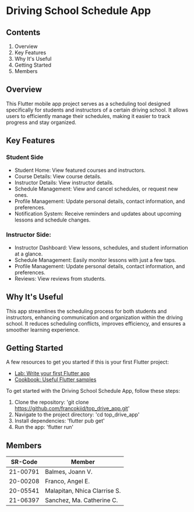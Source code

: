 # Driving School Schedule App
## Contents
1. Overview
2. Key Features
3. Why It's Useful
4. Getting Started
5. Members

## Overview
This Flutter mobile app project serves as a scheduling tool designed specifically for students and instructors of a certain driving school. It allows users to efficiently manage their schedules, making it easier to track progress and stay organized.

## Key Features
### Student Side
- Student Home: View featured courses and instructors.
- Course Details: View course details.
- Instructor Details: View instructor details.
- Schedule Management: View and cancel schedules, or request new ones.
- Profile Management: Update personal details, contact information, and preferences.
- Notification System: Receive reminders and updates about upcoming lessons and schedule changes.

### Instructor Side:
- Instructor Dashboard: View lessons, schedules, and student information at a glance.
- Schedule Management: Easily monitor lessons with just a few taps.
- Profile Management: Update personal details, contact information, and preferences.
- Reviews: View reviews from students.

## Why It's Useful
This app streamlines the scheduling process for both students and instructors, enhancing communication and organization within the driving school. It reduces scheduling conflicts, improves efficiency, and ensures a smoother learning experience.

## Getting Started
A few resources to get you started if this is your first Flutter project:
- [Lab: Write your first Flutter app](https://docs.flutter.dev/get-started/codelab)
- [Cookbook: Useful Flutter samples](https://docs.flutter.dev/cookbook)

To get started with the Driving School Schedule App, follow these steps:
1. Clone the repository: 'git clone https://github.com/francokiid/top_drive_app.git'
2. Navigate to the project directory: 'cd top_drive_app'
3. Install dependencies: 'flutter pub get'
4. Run the app: 'flutter run'

## Members

|  SR-Code | Member |
| -------- | -------- |
| 21-00791 | Balmes, Joann V. |
| 20-00208 | Franco, Angel E. |
| 20-05541 | Malapitan, Nhica Clarrise S. |
| 21-06397 | Sanchez, Ma. Catherine C. |
